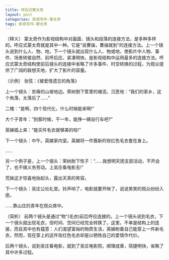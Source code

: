 ```yaml
---
title: 呼应式蒙太奇
layout: post
categories: 影视写作-蒙太奇
tags: 影视写作-蒙太奇
---
```


〔释义〕 蒙太奇作为影视结构中对画面、镜头和段落的连接方法，是多种多样的。呼应式蒙太奇就是其中一种。它是“说曹操，曹操就到”的连接方法。上一个镜头说到什么人、物、地，下一个镜头就出现什么人、物或地，使影片中人物、事件、场景转接自然、前呼后应，紧凑明快，是影视结构中运用最多的连接方法。呼应式蒙太奇结构使前后镜头的连接中省略了许多事件、时空转换的过程，为观众提供了广阔的联想天地，扩大了影片的容量。

〔示例〕 张弦：《被爱情遗忘的角落》

上一个镜头：贫瘠的山坡地边。荣树倒下筐里的塘泥。沉思地：“我们的家乡，这个角落，太落后了……”

二槐：“是啊，四个现代化，什么时候能来啊!”

大个子青年：“到那时候，干一年，能挣一辆自行车吧?”

英娣插上来：“能买件毛衣就够美的啦!”

下一个镜头：中午。英娣家内室。英娣将一件簇新的玫红色毛衣套在身上。

……

另一个例子是，上一个镜头：荣树耐下性子：“……我想明天团支部活动，不开会了，也不搞义务劳动。上吴庄看电影去!”

荒妹这才惊喜地抬起头，露出天真的笑容。

下一个镜头：吴庄公社礼堂。铃声响了，电影就要开映了，说说笑笑的观众纷纷入座。

……靠山庄的青年在观众席中。

〔简析〕 前两个镜头是通过“物”(毛衣)前后呼应连接的。上一个镜头说到毛衣，下一个镜头就出现毛衣，但时间、空间已经完全转换了。这里，不单是结构上的连接，而且其中也有蕴意：人们渴望富裕的物质生活，英娣盼着自己能穿上一件新毛衣，然而，现在穿上的这件玫红色毛衣却是以牺牲自己的爱情作代价。

后两个镜头，说到吴庄看电影，就到了吴庄电影院，顺理成章，简捷明快，省略了其中许多过程。 